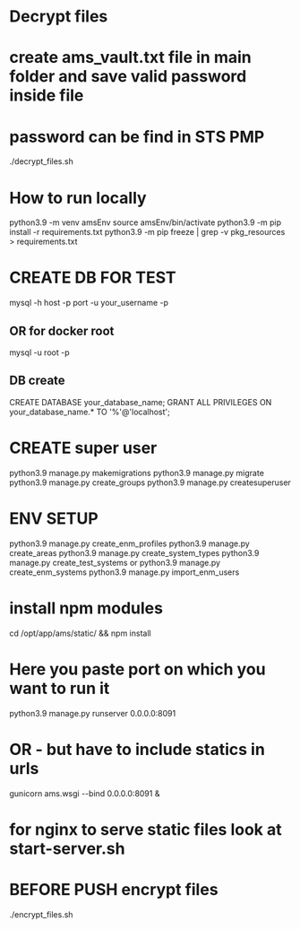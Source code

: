 # Decrypt files 
# create ams_vault.txt file in main folder and save valid password inside file
# password can be find in STS PMP
./decrypt_files.sh
# How to run locally
python3.9 -m venv amsEnv
source amsEnv/bin/activate
python3.9 -m pip install -r requirements.txt
python3.9 -m pip freeze  | grep -v pkg_resources > requirements.txt
# CREATE DB FOR TEST
mysql  -h host -p port -u your_username -p
## OR for docker root
mysql -u root -p
## DB create
CREATE DATABASE your_database_name;
GRANT ALL PRIVILEGES ON your_database_name.* TO '%'@'localhost';
# CREATE super user 
python3.9 manage.py makemigrations
python3.9 manage.py migrate
python3.9 manage.py create_groups
python3.9 manage.py createsuperuser
# ENV SETUP
python3.9 manage.py create_enm_profiles
python3.9 manage.py create_areas
python3.9 manage.py create_system_types
python3.9 manage.py create_test_systems or python3.9 manage.py create_enm_systems
python3.9 manage.py import_enm_users

# install npm modules
cd /opt/app/ams/static/ && npm install 
# Here you paste port on which you want to run it 
python3.9 manage.py runserver 0.0.0.0:8091
# OR - but have to include statics in urls
gunicorn ams.wsgi --bind 0.0.0.0:8091 &
# for nginx to serve static files look at start-server.sh

# BEFORE PUSH encrypt files 
./encrypt_files.sh 

